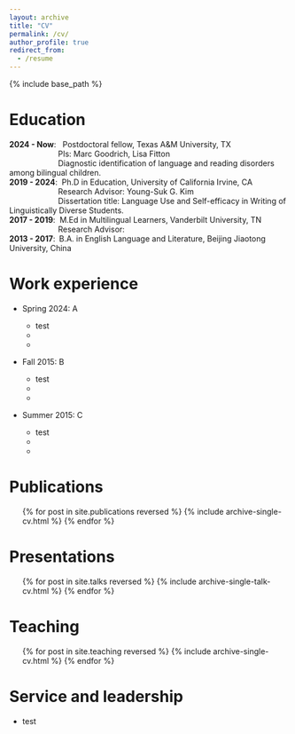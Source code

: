 ```yaml
---
layout: archive
title: "CV"
permalink: /cv/
author_profile: true
redirect_from:
  - /resume
---
```


{% include base_path %}

Education
======
**2024 - Now**: &nbsp; Postdoctoral fellow, Texas A&M University, TX  
&emsp;&emsp;&emsp;&emsp;&emsp;&emsp;&nbsp;PIs: Marc Goodrich, Lisa Fitton  
&emsp;&emsp;&emsp;&emsp;&emsp;&emsp;&nbsp;Diagnostic identification of language and reading disorders among bilingual children.  
**2019 - 2024**:&nbsp; Ph.D in Education, University of California Irvine, CA  
&emsp;&emsp;&emsp;&emsp;&emsp;&emsp;&nbsp;Research Advisor: Young-Suk G. Kim  
&emsp;&emsp;&emsp;&emsp;&emsp;&emsp;&nbsp;Dissertation title: Language Use and Self-efficacy in Writing of Linguistically Diverse Students.  
**2017 - 2019**:&nbsp; M.Ed in Multilingual Learners, Vanderbilt University, TN  
&emsp;&emsp;&emsp;&emsp;&emsp;&emsp;&nbsp;Research Advisor:  
**2013 - 2017**:&ensp;B.A. in English Language and Literature, Beijing Jiaotong University, China

Work experience
======
* Spring 2024: A
  * test
  * 
  * 

* Fall 2015: B
  * test
  * 
  * 

* Summer 2015: C
  * test
  * 
  * 
  
Publications
======
  <ul>{% for post in site.publications reversed %}
    {% include archive-single-cv.html %}
  {% endfor %}</ul>
  
Presentations
======
  <ul>{% for post in site.talks reversed %}
    {% include archive-single-talk-cv.html  %}
  {% endfor %}</ul>
  
Teaching
======
  <ul>{% for post in site.teaching reversed %}
    {% include archive-single-cv.html %}
  {% endfor %}</ul>
  
Service and leadership
======
* test
